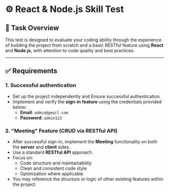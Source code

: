 # ⚙️ React & Node.js Skill Test

## 📌 Task Overview

This test is designed to evaluate your coding ability through the experience of building the project from scratch and a basic RESTful feature using **React** and **Node.js**, with attention to code quality and best practices.

---

## ✅ Requirements

### 1. Successful authentication
- Set up the project independently and Ensure successful authentication.
- Implement and verify the **sign-in feature** using the credentials provided below:
  - **Email**: `admin@gmail.com`  
  - **Password**: `admin123`

### 2. "Meeting" Feature (CRUD via RESTful API)
- After successful sign-in, implement the **Meeting** functionality on both the **server** and **client** sides.
- Use a standard **RESTful API** approach.
- Focus on:
  - Code structure and maintainability
  - Clean and consistent code style
  - Optimization where applicable
- You may reference the structure or logic of other existing features within the project.